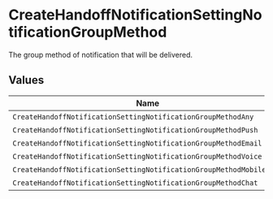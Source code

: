 # CreateHandoffNotificationSettingNotificationGroupMethod

The group method of notification that will be delivered.


## Values

| Name                                                                | Value                                                               |
| ------------------------------------------------------------------- | ------------------------------------------------------------------- |
| `CreateHandoffNotificationSettingNotificationGroupMethodAny`        | any                                                                 |
| `CreateHandoffNotificationSettingNotificationGroupMethodPush`       | push                                                                |
| `CreateHandoffNotificationSettingNotificationGroupMethodEmail`      | email                                                               |
| `CreateHandoffNotificationSettingNotificationGroupMethodVoice`      | voice                                                               |
| `CreateHandoffNotificationSettingNotificationGroupMethodMobileText` | mobile_text                                                         |
| `CreateHandoffNotificationSettingNotificationGroupMethodChat`       | chat                                                                |